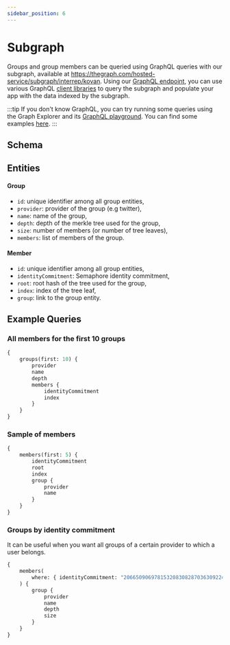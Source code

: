 ```yaml
---
sidebar_position: 6
---
```


# Subgraph

Groups and group members can be queried using GraphQL queries with our subgraph, available at https://thegraph.com/hosted-service/subgraph/interrep/kovan. Using our [GraphQL endpoint](https://api.thegraph.com/subgraphs/name/interrep/kovan), you can use various GraphQL [client libraries](https://thegraph.com/docs/developer/querying-from-your-app) to query the subgraph and populate your app with the data indexed by the subgraph.

:::tip
If you don't know GraphQL, you can try running some queries using the Graph Explorer and its [GraphQL playground](https://thegraph.com/hosted-service/subgraph/interrep/kovan?selected=playground). You can find some examples [here](https://thegraph.com/docs/developer/graphql-api).
:::

## Schema

## Entities

#### Group

-   `id`: unique identifier among all group entities,
-   `provider`: provider of the group (e.g twitter),
-   `name`: name of the group,
-   `depth`: depth of the merkle tree used for the group,
-   `size`: number of members (or number of tree leaves),
-   `members`: list of members of the group.

#### Member

-   `id`: unique identifier among all group entities,
-   `identityCommitment`: Semaphore identity commitment,
-   `root`: root hash of the tree used for the group,
-   `index`: index of the tree leaf,
-   `group`: link to the group entity.

## Example Queries

### All members for the first 10 groups

```graphql
{
    groups(first: 10) {
        provider
        name
        depth
        members {
            identityCommitment
            index
        }
    }
}
```

### Sample of members

```graphql
{
    members(first: 5) {
        identityCommitment
        root
        index
        group {
            provider
            name
        }
    }
}
```

### Groups by identity commitment

It can be useful when you want all groups of a certain provider to which a user belongs.

```graphql
{
    members(
        where: { identityCommitment: "2066509069781532083082870363092240900543210735798842041673598797369005529920" }
    ) {
        group {
            provider
            name
            depth
            size
        }
    }
}
```
